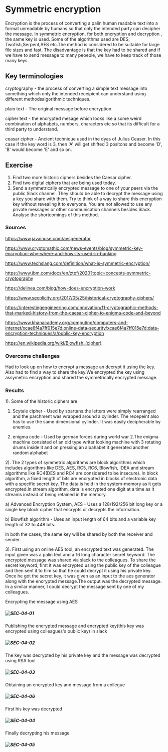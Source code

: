 #  Symmetric encryption

Encryption is the process of converting a palin human readable text into a format unreadable by humans so that only the intended party can decipher the message. In symmetric encryption, for both encryption and decryption , the same key is used. Some of the algorithms used are DES, Twofish,Serpent,AES etc.The method is considered to be suitable for large file sizes and fast. The disadvantage is that the key had to be shared and if we have to send message to many peoeple, we have to keep track of those many keys.

## Key terminologies
cryptography - the process of converting a simple text message into something which only the intended receipient can understand using different methodsalgorithmic techniques.

plain text - The original message before encryption

cipher text - the encrypted mesage which looks like a some weird combination of alphabets, numbers, characters etc so that its difficult for a third party to understand.

ceasar cipher - Ancient technique used in the dyas of Julius Ceaser. In this case if the key word is 3, then 'A' will get shifted 3 positons and become 'D', 'B' would become 'E' and so on.

## Exercise
1. Find two more historic ciphers besides the Caesar cipher.
2. Find two digital ciphers that are being used today.
3. Send a symmetrically encrypted message to one of your peers via the public Slack channel. They should be able to decrypt the message using a key you share with them. Try to think of a way to share this encryption key without revealing it to everyone. You are not allowed to use any private messages or other communication channels besides Slack. Analyse the shortcomings of this method.

### Sources
https://www.javainuse.com/aesgenerator

https://www.cryptomathic.com/news-events/blog/symmetric-key-encryption-why-where-and-how-its-used-in-banking

https://www.techslang.com/definition/what-is-symmetric-encryption/

https://www.ibm.com/docs/en/ztpf/2020?topic=concepts-symmetric-cryptography

https://delinea.com/blog/how-does-encryption-work

https://www.secplicity.org/2017/05/25/historical-cryptography-ciphers/

https://interestingengineering.com/innovation/11-cryptographic-methods-that-marked-history-from-the-caesar-cipher-to-enigma-code-and-beyond

https://www.khanacademy.org/computing/computers-and-internet/xcae6f4a7ff015e7d:online-data-security/xcae6f4a7ff015e7d:data-encryption-techniques/a/public-key-encryption

https://en.wikipedia.org/wiki/Blowfish_(cipher)

### Overcome challenges
Had to look up on how to encrypt a message an decrypt it using the key. Also had to find a way to share the key.We encrypted the key using assymetric encryption and shared the symmetrically encrypted message.

### Results
1). Some of the historic ciphers are 

1. Scytale cipher - Used by spartans.the letters were simply rearranged and the parchment was wrapped around a cylinder. The recepeint also has to use the same dimensional cylinder. It was easily decipherable by enemies.

2. enigma code - Used by german forces during world war 2.The enigma machine consisted of an old type writer looking machine with 3 rotating drums inside it and on pressing an alpahabet it generated another random alphabet

2). The 2 types of symmetric algorithms are block algorithms which includes algorithms like DES, AES,  RC5, RC6, Blowfish, IDEA and stream algorithms like RC4(DES and RC4 are considered to be insecure). In block algorithm, a fixed length of bits are encrypted in blocks of electronic data with a specific secret key. The data is held in the system-memory  as it gets encrypted.In stream algorithm, data is encrypted one digit at a time as it streams instead of being retained in the memory.

a) Advanced Encryption System, AES - Uses a 128/192/256 bit long key or a single key block cipher that encrypts or decrypts the information.  

b) Blowfish algorithm - Uses an input length of 64 bits and a variable key length of 32 to 448 bits. 

In both the cases, the same key will be shared by both the receiver and sender.

3). First using an online AES tool, an encrypted text was generated. The input given was a palin text and a 16 long character secret keyword. The encrypted message was shared via slack to the colleagues. To share the secret keyword, first it was encrypted using the public key of the colleague and then sent it to him so that he could decrypt it using his private key. Once he got the secret key, it was given as an input to the aes generator along with the encrypted message.The output was the decrypted message. In a similar manner, I could decrypt the message sent by one of my colleagues.

Encrypting the message using AES
##### ![SEC-04-01](https://github.com/Techgrounds-Cloud-9/cloud-9-jsm-1985/blob/main/00_includes/Week-03/SEC-04/SEC-04-01-AESEncryption.PNG)

Publishing the encrypted message and encrypted key(this key was encrypted using colleagues's public key) in slack
##### ![SEC-04-02](https://github.com/Techgrounds-Cloud-9/cloud-9-jsm-1985/blob/main/00_includes/Week-03/SEC-04/SEC-04-02-EncryptedMsgAndPublicKey.PNG)

The key was decrypted by his private key and the message was decrypted using RSA tool 
##### ![SEC-04-03](https://github.com/Techgrounds-Cloud-9/cloud-9-jsm-1985/blob/main/00_includes/Week-03/SEC-04/SEC-04-03-DecryptedbyVim.PNG)

Obtaining an encrypted key and message from a collegue
##### ![SEC-04-06](https://github.com/Techgrounds-Cloud-9/cloud-9-jsm-1985/blob/main/00_includes/Week-03/SEC-04/SEC-04-04-KeyAndMsgFromAtalla.PNG)

First his key was decrypted
##### ![SEC-04-04](https://github.com/Techgrounds-Cloud-9/cloud-9-jsm-1985/blob/main/00_includes/Week-03/SEC-04/SEC-04-05-DecryptingKey.PNG)

Finally decrypting his message
##### ![SEC-04-05](https://github.com/Techgrounds-Cloud-9/cloud-9-jsm-1985/blob/main/00_includes/Week-03/SEC-04/SEC-04-06-DecryptingMsg.PNG)















